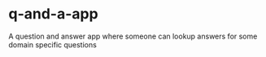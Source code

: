 # q-and-a-app
A question and answer app where someone can lookup answers for some domain specific questions
